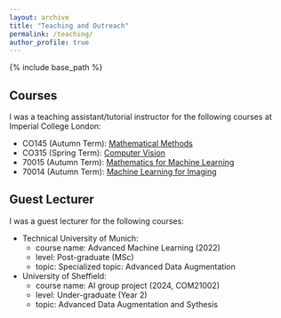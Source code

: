 ```yaml
---
layout: archive
title: "Teaching and Outreach"
permalink: /teaching/
author_profile: true
---
```

{% include base_path %}

Courses
-------

I was a teaching assistant/tutorial instructor for the following courses at Imperial College London:
* CO145 (Autumn Term): [Mathematical Methods](https://www.imperial.ac.uk/computing/current-students/courses/40016/)
* CO315 (Spring Term): [Computer Vision](https://www.imperial.ac.uk/computing/current-students/courses/70058/)
* 70015 (Autumn Term): [Mathematics for Machine Learning ](https://www.imperial.ac.uk/computing/current-students/courses/70015/)
* 70014 (Autumn Term): [Machine Learning for Imaging](https://www.imperial.ac.uk/computing/current-students/courses/70014/)


Guest Lecturer
-------
I was a guest lecturer for the following courses:
* Technical University of Munich: 
    - course name: Advanced Machine Learning (2022)
    - level: Post-graduate (MSc)
    - topic: Specialized topic: Advanced Data Augmentation
* University of Sheffield:
    - course name: AI group project (2024, COM21002) 
    - level: Under-graduate (Year 2)
    - topic: Advanced Data Augmentation and Sythesis

